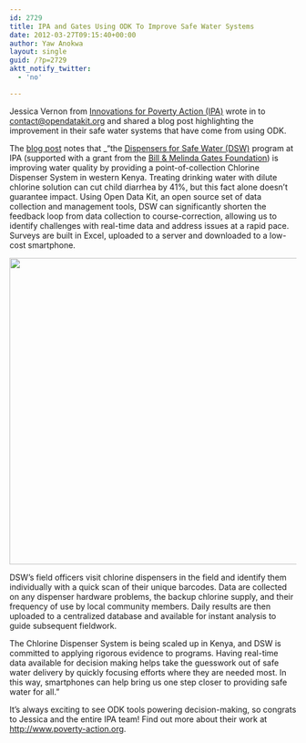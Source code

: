 ```yaml
---
id: 2729
title: IPA and Gates Using ODK To Improve Safe Water Systems
date: 2012-03-27T09:15:40+00:00
author: Yaw Anokwa
layout: single
guid: /?p=2729
aktt_notify_twitter:
  - 'no'

---
```

Jessica Vernon from [Innovations for Poverty Action (IPA)](http://www.poverty-action.org/) wrote in to <contact@opendatakit.org> and shared a blog post highlighting the improvement in their safe water systems that have come from using ODK.

The [blog post](http://www.impatientoptimists.org/Posts/2012/03/Being-Smarter-About-Safe-Water) notes that _“the [Dispensers for Safe Water (DSW)](http://poverty-action.org/safewater) program at IPA (supported with a grant from the [Bill & Melinda Gates Foundation](http://www.gatesfoundation.org/Pages/home.aspx)) is improving water quality by providing a point-of-collection Chlorine Dispenser System in western Kenya. Treating drinking water with dilute chlorine solution can cut child diarrhea by 41%, but this fact alone doesn&#8217;t guarantee impact. Using Open Data Kit, an open source set of data collection and management tools, DSW can significantly shorten the feedback loop from data collection to course-correction, allowing us to identify challenges with real-time data and address issues at a rapid pace. Surveys are built in Excel, uploaded to a server and downloaded to a low-cost smartphone.</p> 

<img src="http://www.impatientoptimists.org/~/media/Images/BlogPosts/Home%20Page%20Features/I/IP%20IZ/ipa%20cd%20in%20use%202_jpg_autocropped.jpg" width="538" />

DSW&#8217;s field officers visit chlorine dispensers in the field and identify them individually with a quick scan of their unique barcodes. Data are collected on any dispenser hardware problems, the backup chlorine supply, and their frequency of use by local community members. Daily results are then uploaded to a centralized database and available for instant analysis to guide subsequent fieldwork.

The Chlorine Dispenser System is being scaled up in Kenya, and DSW is committed to applying rigorous evidence to programs. Having real-time data available for decision making helps take the guesswork out of safe water delivery by quickly focusing efforts where they are needed most. In this way, smartphones can help bring us one step closer to providing safe water for all.”</em>

It&#8217;s always exciting to see ODK tools powering decision-making, so congrats to Jessica and the entire IPA team! Find out more about their work at <http://www.poverty-action.org>.
